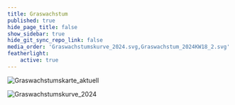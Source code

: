 ```yaml
---
title: Graswachstum
published: true
hide_page_title: false
show_sidebar: true
hide_git_sync_repo_link: false
media_order: 'Graswachstumskurve_2024.svg,Graswachstum_2024KW18_2.svg'
featherlight:
    active: true
---
```


![Graswachstumskarte_aktuell](/uploads/Graswachstumskarte_aktuell.svg "Graswachstumskarte_aktuell")

![Graswachstumskurve_2024](/uploads/Graswachstumskurve_2024.svg "Graswachstumskurve_2024")
